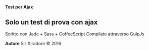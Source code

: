 #### Test per Ajax
## Solo un test di prova con ajax

Scritto con Jade + Sass + CoffeeScript 
Compilato attraverso GulpJs

**Autore**
Sir Xiradorn &copy; 2016
